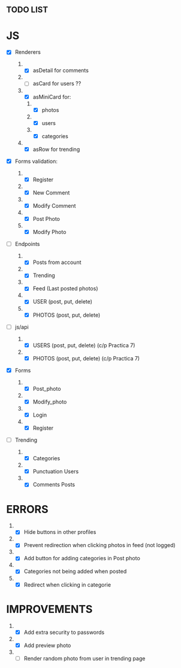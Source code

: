 ## TODO LIST

# JS

-   [x] Renderers

    1.  -   [x] asDetail for comments
    2.  -   [ ] asCard for users ??
    3.  -   [x] asMiniCard for:
        1.  -   [x] photos
        2.  -   [x] users
        3.  -   [x] categories
    4.  -   [x] asRow for trending

-   [x] Forms validation:

    1.  -   [x] Register
    2.  -   [x] New Comment
    3.  -   [x] Modify Comment
    4.  -   [x] Post Photo
    5.  -   [x] Modify Photo

-   [ ] Endpoints

    1.  -   [x] Posts from account
    2.  -   [x] Trending
    3.  -   [x] Feed (Last posted photos)
    4.  -   [x] USER (post, put, delete)
    5.  -   [x] PHOTOS (post, put, delete)

-   [ ] js/api

    1.  -   [x] USERS (post, put, delete) (c/p Practica 7)
    2.  -   [x] PHOTOS (post, put, delete) (c/p Practica 7)

-   [x] Forms

    1.  -   [x] Post_photo
    2.  -   [x] Modify_photo
    3.  -   [x] Login
    4.  -   [x] Register

-   [ ] Trending
    1.  -   [x] Categories
    2.  -   [x] Punctuation Users
    3.  -   [x] Comments Posts

# ERRORS

1.  -   [x] Hide buttons in other profiles
2.  -   [x] Prevent redirection when clicking photos in feed (not logged)
3.  -   [x] Add button for adding categories in Post photo
4.  -   [x] Categories not being added when posted
5.  -   [x] Redirect when clicking in categorie

# IMPROVEMENTS

1.  -   [x] Add extra security to passwords
2.  -   [x] Add preview photo
3.  -   [ ] Render random photo from user in trending page
